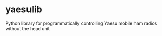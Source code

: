 # yaesulib
Python library for programmatically controlling Yaesu mobile ham radios without the head unit
